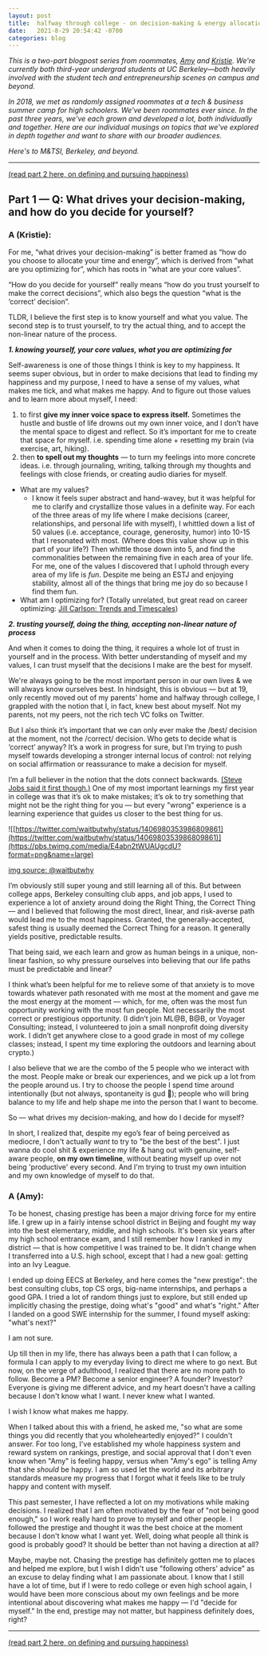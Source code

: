 ```yaml
---
layout: post
title:  halfway through college - on decision-making & energy allocation
date:   2021-8-29 20:54:42 -0700
categories: blog
---
```


*This is a two-part blogpost series from roommates, [Amy](https://twitter.com/AmyDeng_) and [Kristie](https://twitter.com/kristiehuang). We're currently both third-year undergrad students at UC Berkeley—both heavily involved with the student tech and entrepreneurship scenes on campus and beyond.*

*In 2018, we met as randomly assigned roommates at a tech & business summer camp for high schoolers. We've been roommates ever since. In the past three years, we've each grown and developed a lot, both individually and together. Here are our individual musings on topics that we've explored in depth together and want to share with our broader audiences.* 

*Here's to M&TSI, Berkeley, and beyond.*

---
[(read part 2 here, on defining and pursuing happiness)](https://kristiehuang.com/blog/2021/08/30/happiness.html)


## Part 1 — Q: What drives your decision-making, and how do you decide for yourself?

### A (Kristie):
For me, “what drives your decision-making” is better framed as “how do you choose to allocate your time and energy”, which is derived from “what are you optimizing for”, which has roots in “what are your core values”.

“How do you decide for yourself” really means “how do you trust yourself to make the correct decisions”, which also begs the question “what is the ‘correct’ decision”.

TLDR, I believe the first step is to know yourself and what you value. The second step is to trust yourself, to try the actual thing, and to accept the non-linear nature of the process.

***1. knowing yourself, your core values, what you are optimizing for***

Self-awareness is one of those things I think is key to my happiness. It seems super obvious, but in order to make decisions that lead to finding my happiness and my purpose, I need to have a sense of my values, what makes me tick, and what makes me happy.
And to figure out those values and to learn more about myself, I need:
1. to first **give my inner voice space to express itself.** Sometimes the hustle and bustle of life drowns out my own inner voice, and I don’t have the mental space to digest and reflect. So it’s important for me to create that space for myself. i.e. spending time alone + resetting my brain (via exercise, art, hiking).
2. then **to spell out my thoughts** — to turn my feelings into more concrete ideas. i.e. through journaling, writing, talking through my thoughts and feelings with close friends, or creating audio diaries for myself.

- What are my values?
    - I know it feels super abstract and hand-wavey, but it was helpful for me to clarify and crystallize those values in a definite way.
    For each of the three areas of my life where I make decisions (career, relationships, and personal life with myself), I whittled down a list of 50 values (i.e. acceptance, courage, generosity, humor) into 10-15 that I resonated with most. (Where does this value show up in this part of your life?) Then whittle those down into 5, and find the commonalities between the remaining five in each area of your life.
    For me, one of the values I discovered that I uphold through every area of my life is *fun*. Despite me being an ESTJ and enjoying stability, almost all of the things that bring me joy do so because I find them fun.
- What am I optimizing for? (Totally unrelated, but great read on career optimizing: [Jill Carlson: Trends and Timescales](https://medium.com/@jillcarlson/trends-and-timescales-a9b738be3e97))

***2. trusting yourself, doing the thing, accepting non-linear nature of process***

And when it comes to doing the thing, it requires a whole lot of trust in yourself and in the process. With better understanding of myself and my values, I can trust myself that the decisions I make are the best for myself.

We're always going to be the most important person in our own lives & we will always know ourselves best. In hindsight, this is obvious –– but at 19, only recently moved out of my parents' home and halfway through college, I grappled with the notion that I, in fact, knew best about myself. Not my parents, not my peers, not the rich tech VC folks on Twitter.

But I also think it’s important that we can only ever make the /best/ decision at the moment, not the /correct/ decision. Who gets to decide what is ‘correct’ anyway? It’s a work in progress for sure, but I’m trying to push myself towards developing a stronger internal locus of control: not relying on social affirmation or reassurance to make a decision for myself.

I’m a full believer in the notion that the dots connect backwards. [(Steve Jobs said it first though.)](https://www.goodreads.com/quotes/463176-you-can-t-connect-the-dots-looking-forward-you-can-only) One of my most important learnings my first year in college was that it’s ok to make mistakes; it’s ok to try something that might not be the right thing for you — but every "wrong" experience is a learning experience that guides us closer to the best thing for us. 

![[https://twitter.com/waitbutwhy/status/1406980353986809861](https://twitter.com/waitbutwhy/status/1406980353986809861)](https://pbs.twimg.com/media/E4abn2tWUAUgcdU?format=png&name=large)

[img source: @waitbutwhy](https://twitter.com/waitbutwhy/status/1406980353986809861)

I’m obviously still super young and still learning all of this. But between college apps, Berkeley consulting club apps, and job apps, I used to experience a lot of anxiety around doing the Right Thing, the Correct Thing — and I believed that following the most direct, linear, and risk-averse path would lead me to the most happiness. Granted, the generally-accepted, safest thing is usually deemed the Correct Thing for a reason. It generally yields positive, predictable results. 

That being said, we each learn and grow as human beings in a unique, non-linear fashion, so why pressure ourselves into believing that our life paths must be predictable and linear?

I think what’s been helpful for me to relieve some of that anxiety is to move towards whatever path resonated with me most at the moment and gave me the most energy at the moment — which, for me, often was the most fun opportunity working with the most fun people. Not necessarily the most correct or prestigious opportunity. (I didn’t join ML@B, B@B, or Voyager Consulting; instead, I volunteered to join a small nonprofit doing diversity work. I didn’t get anywhere close to a good grade in most of my college classes; instead, I spent my time exploring the outdoors and learning about crypto.) 

I also believe that we are the combo of the 5 people who we interact with the most. People make or break our experiences, and we pick up a lot from the people around us. I try to choose the people I spend time around intentionally (but not always, spontaneity is gud 🤠); people who will bring balance to my life and help shape me into the person that I want to become.

So — what drives my decision-making, and how do I decide for myself?

In short, I realized that, despite my ego’s fear of being perceived as mediocre, I don't actually *want* to try to "be the best of the best". I just wanna do cool shit & experience my life & hang out with genuine, self-aware people, **on my own timeline**, without beating myself up over not being 'productive' every second. And I'm trying to trust my own intuition and my own knowledge of myself to do that.


### A (Amy):
To be honest, chasing prestige has been a major driving force for my entire life. I grew up in a fairly intense school district in Beijing and fought my way into the best elementary, middle, and high schools. It's been six years after my high school entrance exam, and I still remember how I ranked in my district — that is how competitive I was trained to be. It didn't change when I transferred into a U.S. high school, except that I had a new goal: getting into an Ivy League. 

I ended up doing EECS at Berkeley, and here comes the "new prestige":  the best consulting clubs, top CS orgs, big-name internships, and perhaps a good GPA. I tried a lot of random things just to explore, but still ended up implicitly chasing the prestige, doing what's "good" and what's "right." After I landed on a good SWE internship for the summer, I found myself asking: "what's next?" 

I am not sure.

Up till then in my life, there has always been a path that I can follow, a formula I can apply to my everyday living to direct me where to go next. But now, on the verge of adulthood, I realized that there are no more path to follow. Become a PM? Become a senior engineer? A founder? Investor? Everyone is giving me different advice, and my heart doesn't have a calling because I don't know what I want. I never knew what I wanted.

I wish I know what makes me happy. 

When I talked about this with a friend, he asked me, "so what are some things you did recently that you wholeheartedly enjoyed?" I couldn't answer. For too long, I've established my whole happiness system and reward system on rankings, prestige, and social approval that I don't even know when "Amy" is feeling happy, versus when "Amy's ego" is telling Amy that she *should* be happy. I am so used let the world and its arbitrary standards measure my progress that I forgot what it feels like to be truly happy and content with myself.

This past semester, I have reflected a lot on my motivations while making decisions. I realized that I am often motivated by the fear of "not being good enough," so I work really hard to prove to myself and other people.  I followed the prestige and thought it was the best choice at the moment because I don't know what I want yet. Well, doing what people all think is good is probably good? It should be better than not having a direction at all?

Maybe, maybe not. Chasing the prestige has definitely gotten me to places and helped me explore, but I wish I didn't use "following others' advice" as an excuse to delay finding what I am passionate about. I know that I still have a lot of time, but if I were to redo college or even high school again, I would have been more conscious about my own feelings and be more intentional about discovering what makes me happy — I'd "decide for myself." In the end, prestige may not matter, but happiness definitely does, right?


---

[(read part 2 here, on defining and pursuing happiness)](https://kristiehuang.com/blog/2021/08/30/happiness.html)
